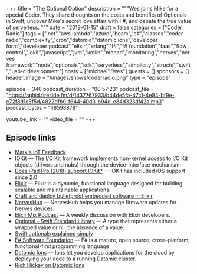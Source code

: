 +++
title = "The Optional Option"
description = """Wes joins Mike for a special Coder. They share thoughts on the costs and benefits of Optionals in Swift, uncover Mike's secret love affair with F#, and debate the true value of serverless. """
date = "2019-01-15"
draft = false
categories = ["Coder Radio"]
tags = [".net","aws lambda","azure","beam","c#","classes","coder radio","complexity","cron","datomic","datomic ions","developer form","developer podcast","elixir","erlang","f#","f# foundation","faas","flow control","iokit","javascript","jvm","kotlin","monad","monitoring","nerves","nerves framework","node","optionals","sdk","serverless","simplicity","structs","swift","usb-c development"]
hosts = ["michael","wes"]
guests = []
sponsors = []
header_image = "/images/shows/coderradio.png"
type = "episode"

episode = 340
podcast_duration = "00:57:23"
podcast_file = "https://aphid.fireside.fm/d/1437767933/b44de5fa-47c1-4e94-bf9e-c72f8d1c8f5d/4822dfb9-f644-40d3-b94d-e84d323df42a.mp3"
podcast_bytes = "48598878"

youtube_link = ""
video_file = ""
+++

## Episode links

  * [Mark's IoT Feedback](https://pastebin.com/ACsC28u1 "Mark's IoT Feedback")
  * [IOKit](https://developer.apple.com/documentation/iokit "IOKit") — The I/O Kit framework implements non-kernel access to I/O Kit objects (drivers and nubs) through the device-interface mechanism.
  * [Does iPad Pro (2018) support IOKit?](https://forums.developer.apple.com/thread/110317 "Does iPad Pro \(2018\) support IOKit?") — IOKit has included iOS support since 2.0
  * [Elixir](https://elixir-lang.org/ "Elixir") — Elixir is a dynamic, functional language designed for building scalable and maintainable applications.
  * [Craft and deploy bulletproof embedded software in Elixir](https://nerves-project.org/ "Craft and deploy bulletproof embedded software in Elixir")
  * [NervesHub](https://www.nerves-hub.org/ "NervesHub") — NervesHub helps you manage firmware updates for Nerves devices.
  * [Elixir Mix Podcast](https://devchat.tv/elixir-mix/ "Elixir Mix Podcast") — A weekly discussion with Elixir developers.
  * [Optional - Swift Standard Library](https://developer.apple.com/documentation/swift/optional "Optional - Swift Standard Library") — A type that represents either a wrapped value or nil, the absence of a value.
  * [Swift optionals explained simply](https://hackernoon.com/swift-optionals-explained-simply-e109a4297298 "Swift optionals explained simply")
  * [F# Software Foundation](https://fsharp.org/ "F# Software Foundation") — F# is a mature, open source, cross-platform, functional-first programming language
  * [Datomic Ions](https://docs.datomic.com/cloud/ions/ions.html "Datomic Ions") — Ions let you develop applications for the cloud by deploying your code to a running Datomic cluster. 
  * [Rich Hickey on Datomic Ions](https://www.youtube.com/watch?v=thpzXjmYyGk "Rich Hickey on Datomic Ions")

